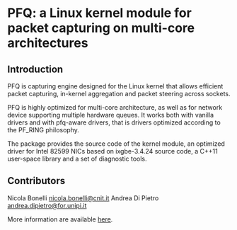 PFQ: a Linux kernel module for packet capturing on multi-core architectures
===========================================================================

Introduction
------------

PFQ is capturing engine designed for the Linux kernel that allows efficient 
packet capturing, in-kernel aggregation and packet steering across sockets. 

PFQ is highly optimized for multi-core architecture, as well as for network 
device supporting multiple hardware queues. It works both with vanilla 
drivers and with pfq-aware drivers, that is drivers optimized according to
the PF\_RING philosophy.

The package provides the source code of the kernel module, an optimized driver
for Intel 82599 NICs based on ixgbe-3.4.24 source code, a C++11 user-space 
library and a set of diagnostic tools.

Contributors
------------

Nicola Bonelli <nicola.bonelli@cnit.it>
Andrea Di Pietro <andrea.dipietro@for.unipi.it>

More information are available [here][1].


[1]: http://netgroup.iet.unipi.it/software/pfq/
